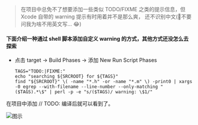 > 在项目中总免不了想要添加一些类似 TODO/FIXME 之类的提示信息，但 Xcode 自带的 warning 提示有时用着并不是那么爽， 还不识别中文(不要问我为啥不用英文写… :joy:)

#### 下面介绍一种通过 shell 脚本添加自定义 warning 的方式，其他方式还没怎么去探索

* 点击 target -> Build Phases -> 添加 New Run Script Phases

    ````shell
    TAGS="TODO:|FIXME:"
    echo "searching ${SRCROOT} for ${TAGS}"
    find "${SRCROOT}" \( -name "*.h" -or -name "*.m" \) -print0 | xargs -0 egrep --with-filename --line-number --only-matching "($TAGS).*\$" | perl -p -e "s/($TAGS)/ warning: \$1/"
    ````

在项目中添加  // TODO: 编译后就可以看到了。

![图示](http://olnx7jkmx.bkt.clouddn.com/Custom-Xcode-Warning.png)